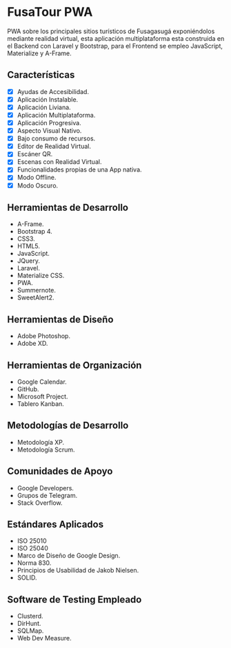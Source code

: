# FusaTour PWA
PWA sobre los principales sitios turísticos de Fusagasugá exponiéndolos mediante realidad virtual, esta aplicación multiplataforma esta construida en el Backend con Laravel y Bootstrap, para el Frontend se empleo JavaScript, Materialize y A-Frame.

## Características

 - [x] Ayudas de Accesibilidad.
 - [x] Aplicación Instalable.
 - [x] Aplicación Liviana.
 - [x] Aplicación Multiplataforma.
 - [x] Aplicación Progresiva.
 - [x] Aspecto Visual Nativo.
 - [x] Bajo consumo de recursos.
 - [x] Editor de Realidad Virtual.
 - [x] Escáner QR.
 - [x] Escenas con Realidad Virtual.
 - [x] Funcionalidades propias de una App nativa.
 - [x] Modo Offline.
 - [x] Modo Oscuro.

## Herramientas de Desarrollo

 - A-Frame.
 - Bootstrap 4.
 - CSS3.
 - HTML5.
 - JavaScript.
 - JQuery.
 - Laravel.
 - Materialize CSS.
 - PWA.
 - Summernote.
 - SweetAlert2.

## Herramientas de Diseño

 - Adobe Photoshop.
 - Adobe XD.
  
## Herramientas de Organización

 - Google Calendar.
 - GitHub.
 - Microsoft Project.
 - Tablero Kanban.
 
  ## Metodologías de Desarrollo
 
 - Metodología XP.
 - Metodología Scrum.
 
 ##  Comunidades de Apoyo
 
 - Google Developers.
 - Grupos de Telegram.
 - Stack Overflow.
 
 ## Estándares Aplicados

 - ISO 25010
 - ISO 25040
 - Marco de Diseño de Google Design.
 - Norma 830.
 - Principios de Usabilidad de Jakob Nielsen.
 - SOLID.
 
 
 ## Software de Testing Empleado
 
 - Clusterd.
 - DirHunt.
 - SQLMap.
 - Web Dev Measure.

